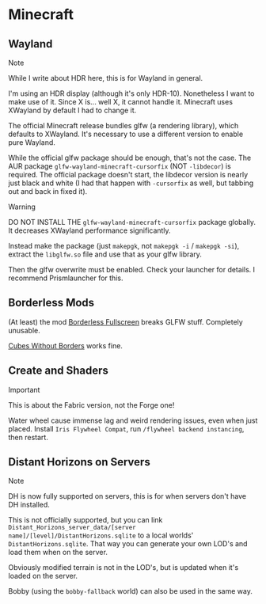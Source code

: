 # Minecraft

## Wayland

> [!NOTE]
> While I write about HDR here, this is for Wayland in general.

I'm using an HDR display (although it's only HDR-10). Nonetheless I want to make use of it. Since X is... well X, it cannot handle it. Minecraft uses XWayland by default I had to change it.

The official Minecraft release bundles glfw (a rendering library), which defaults to XWayland. It's necessary to use a different version to enable pure Wayland.

While the official glfw package should be enough, that's not the case. The AUR package `glfw-wayland-minecraft-cursorfix` (NOT `-libdecor`) is required. The official package doesn't start, the libdecor version is nearly just black and white (I had that happen with `-cursorfix` as well, but tabbing out and back in fixed it).

> [!WARNING]
> DO NOT INSTALL THE `glfw-wayland-minecraft-cursorfix` package globally. It decreases XWayland performance significantly.

Instead make the package (just `makepgk`, not `makepgk -i` / `makepgk -si`), extract the `libglfw.so` file and use that as your glfw library.

Then the glfw overwrite must be enabled. Check your launcher for details. I recommend Prismlauncher for this.

## Borderless Mods

(At least) the mod [Borderless Fullscreen](https://modrinth.com/mod/borderless-fullscreen) breaks GLFW stuff. Completely unusable.

[Cubes Without Borders](https://modrinth.com/mod/cubes-without-borders) works fine.

## Create and Shaders

> [!IMPORTANT]
> This is about the Fabric version, not the Forge one!

Water wheel cause immense lag and weird rendering issues, even when just placed. Install `Iris Flywheel Compat`, run `/flywheel backend instancing`, then restart.

## Distant Horizons on Servers

> [!NOTE]
> DH is now fully supported on servers, this is for when servers don't have DH installed.

This is not officially supported, but you can link `Distant_Horizons_server_data/[server name]/[level]/DistantHorizons.sqlite` to a local worlds' `DistantHorizons.sqlite`. That way you can generate your own LOD's and load them when on the server.

Obviously modified terrain is not in the LOD's, but is updated when it's loaded on the server.

Bobby (using the `bobby-fallback` world) can also be used in the same way.
